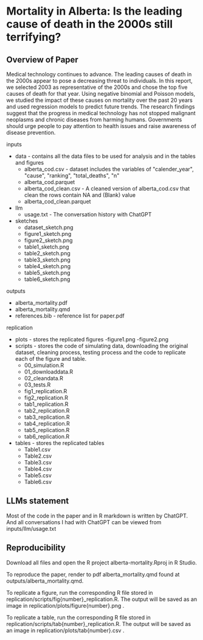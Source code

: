 # Mortality in Alberta: Is the leading cause of death in the 2000s still terrifying?

## Overview of Paper

Medical technology continues to advance. The leading causes of death in the 2000s appear to pose a decreasing threat to individuals. In this report, we selected 2003 as representative of the 2000s and chose the top five causes of death for that year. Using negative binomial and Poisson models, we studied the impact of these causes on mortality over the past 20 years and used regression models to predict future trends. The research findings suggest that the progress in medical technology has not stopped malignant neoplasms and chronic diseases from harming humans. Governments should urge people to pay attention to health issues and raise awareness of disease prevention.

inputs
- data - contains all the data files to be used for analysis and in the tables and figures
  - alberta_cod.csv - dataset includes the variables of "calender_year", "cause", "ranking", "total_deaths", "n"
  - alberta_cod.parquet
  - alberta_cod_clean.csv - A cleaned version of alberta_cod.csv that clean the rows contain NA and (Blank) value
  - alberta_cod_clean.parquet
- llm
  - usage.txt - The conversation history with ChatGPT
- sketches
  - dataset_sketch.png
  - figure1_sketch.png
  - figure2_sketch.png
  - table1_sketch.png
  - table2_sketch.png
  - table3_sketch.png
  - table4_sketch.png
  - table5_sketch.png
  - table6_sketch.png

outputs
  - alberta_mortality.pdf
  - alberta_mortality.qmd 
  - references.bib - reference list for paper.pdf
  
replication

- plots - stores the replicated figures
  -figure1.png
  -figure2.png
- scripts - stores the code of simulating data, downloading the original dataset, cleaning process, testing process and the code to replicate each of the figure and table.
  - 00_simulation.R
  - 01_downloaddata.R
  - 02_cleandata.R
  - 03_tests.R
  - fig1_replication.R
  - fig2_replication.R
  - tab1_replication.R
  - tab2_replication.R
  - tab3_replication.R
  - tab4_replication.R
  - tab5_replication.R
  - tab6_replication.R
- tables - stores the replicated tables
  - Table1.csv
  - Table2.csv
  - Table3.csv
  - Table4.csv
  - Table5.csv
  - Table6.csv


## LLMs statement

Most of the code in the paper and in R markdown is written by ChatGPT. And all conversations I had with ChatGPT can be viewed from inputs/llm/usage.txt

## Reproducibility

Download all files and open the R project alberta-mortality.Rproj in R Studio.

To reproduce the paper, render to pdf alberta_mortality.qmd found at outputs/alberta_mortality.qmd.

To replicate a figure, run the corresponding R file stored in replication/scripts/fig{number}_replication.R. The output will be saved as an image in replication/plots/figure{number}.png .

To replicate a table, run the corresponding R file stored in replication/scripts/tab{number}_replication.R. The output will be saved as an image in replication/plots/tab{number}.csv .
